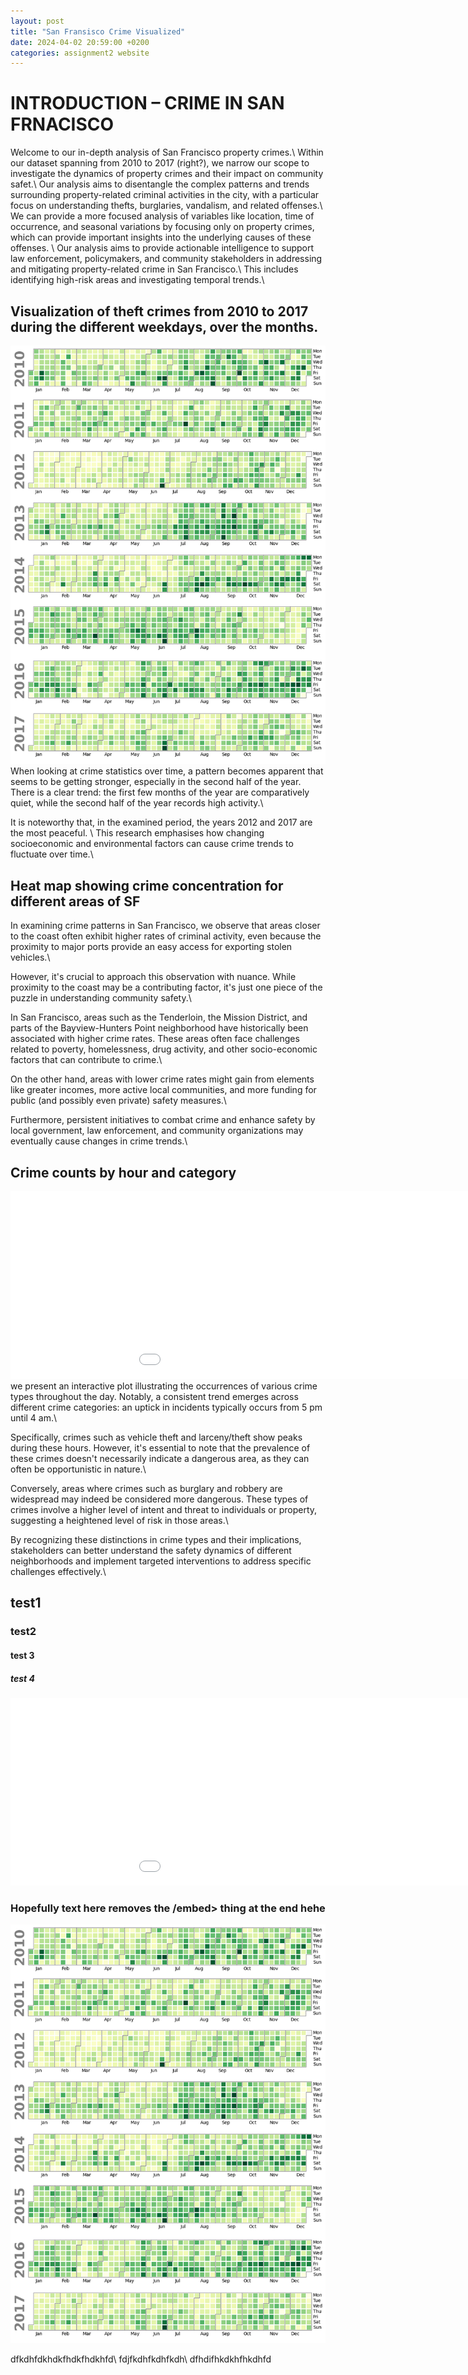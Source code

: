 ```yaml
---
layout: post
title: "San Fransisco Crime Visualized"
date: 2024-04-02 20:59:00 +0200
categories: assignment2 website
---
```


# INTRODUCTION – CRIME IN SAN FRNACISCO 
Welcome to our in-depth analysis of San Francisco property crimes.\\
Within our dataset spanning from 2010 to 2017 (right?), we narrow our scope to investigate the dynamics of property crimes and their impact on community safet.\\
Our analysis aims to disentangle the complex patterns and trends surrounding property-related criminal activities in the city, with a particular focus on understanding thefts, burglaries, vandalism, and related offenses.\\
We can provide a more focused analysis of variables like location, time of occurrence, and seasonal variations by focusing only on property crimes, which can provide important insights into the underlying causes of these offenses. \\
Our analysis aims to provide actionable intelligence to support law enforcement, policymakers, and community stakeholders in addressing and mitigating property-related crime in San Francisco.\\
This includes identifying high-risk areas and investigating temporal trends.\\
## Visualization of theft crimes from 2010 to 2017 during the different weekdays, over the months.
![Alt text](/graphs/calender.png "a title")
When looking at crime statistics over time, a pattern becomes apparent that seems to be getting stronger, especially in the second half of the year. There is a clear trend: the first few months of the year are comparatively quiet, while the second half of the year records high activity.\\

It is noteworthy that, in the examined period, the years 2012 and 2017 are the most peaceful. \\
This research emphasises how changing socioeconomic and environmental factors can cause crime trends to fluctuate over time.\\

## Heat map showing crime concentration for different areas of SF
In examining crime patterns in San Francisco, we observe that areas closer to the coast often exhibit higher rates of criminal activity, even because the proximity to major ports provide an easy access for exporting stolen vehicles.\\

However, it's crucial to approach this observation with nuance. While proximity to the coast may be a contributing factor, it's just one piece of the puzzle in understanding community safety.\\

In San Francisco, areas such as the Tenderloin, the Mission District, and parts of the Bayview-Hunters Point neighborhood have historically been associated with higher crime rates. These areas often face challenges related to poverty, homelessness, drug activity, and other socio-economic factors that can contribute to crime.\\

On the other hand, areas with lower crime rates might gain from elements like greater incomes, more active local communities, and more funding for public (and possibly even private) safety measures.\\

Furthermore, persistent initiatives to combat crime and enhance safety by local government, law enforcement, and community organizations may eventually cause changes in crime trends.\\
## Crime counts by hour and category
<embed 
       type="text/html" 
       src="/graphs/hour.html"
       width="1100"
       height="300"
       >
we present an interactive plot illustrating the occurrences of various crime types throughout the day. Notably, a consistent trend emerges across different crime categories: an uptick in incidents typically occurs from 5 pm until 4 am.\\

Specifically, crimes such as vehicle theft and larceny/theft show peaks during these hours. However, it's essential to note that the prevalence of these crimes doesn't necessarily indicate a dangerous area, as they can often be opportunistic in nature.\\

Conversely, areas where crimes such as burglary and robbery are widespread may indeed be considered more dangerous. These types of crimes involve a higher level of intent and threat to individuals or property, suggesting a heightened level of risk in those areas.\\

By recognizing these distinctions in crime types and their implications, stakeholders can better understand the safety dynamics of different neighborhoods and implement targeted interventions to address specific challenges effectively.\\
## test1
### test2
#### test 3
##### test 4


<embed 
       type="text/html" 
       src="/graphs/hour.html"
       width="1100"
       height="300"
       >

### Hopefully text here removes the /embed> thing at the end hehe

![Alt text](/graphs/calender.png "a title")

dfkdhfdkhdkfhdkfhdkhfd\\
fdjfkdhfkdhfkdh\\
dfhdifhkdkhfhkdhfd
